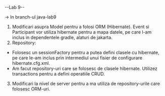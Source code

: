 --Lab 9--

  -> In branch-ul java-lab9
  1. Modificari asupra Model pentru a folosi ORM (Hibernate). Event si Participant vor utiliza hibernate pentru a mapa datele, pe care l-am inclus in dependentele gradle, alaturi de jakarta.
  2. Repository:
  - Folosesc un sessionFactory pentru a putea defini clasele cu hibernate, pe care le-am inclus prin intermediul unui fisier de configurare hibernate.cfg.xml.
  - Am facut repository-uri care se folosesc de clasele hibernate. Utilizez transactions pentru a defini operatiile CRUD.
  3. Modificari la nivel de server pentru a ma utiliza de repository-urile care folosesc ORM-uri.
